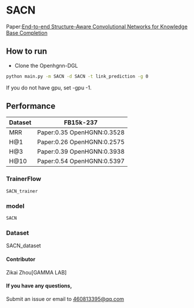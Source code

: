 # SACN

Paper:[End-to-end Structure-Aware Convolutional Networks for Knowledge Base Completion](https://arxiv.org/pdf/1811.04441.pdf)

## How to run

* Clone the Openhgnn-DGL

```bash
python main.py -m SACN -d SACN -t link_prediction -g 0 
```

If you do not have gpu, set -gpu -1.

## Performance

| Dataset | FB15k-237                  |
|---------|----------------------------|
| MRR     | Paper:0.35 OpenHGNN:0.3528 |
| H@1     | Paper:0.26 OpenHGNN:0.2575 |
| H@3     | Paper:0.39 OpenHGNN:0.3938 |
| H@10    | Paper:0.54 OpenHGNN:0.5397 |

### TrainerFlow

```SACN_trainer```

### model

```SACN```

### Dataset

SACN_dataset


#### Contributor

Zikai Zhou[GAMMA LAB]

#### If you have any questions,

Submit an issue or email to 460813395@qq.com